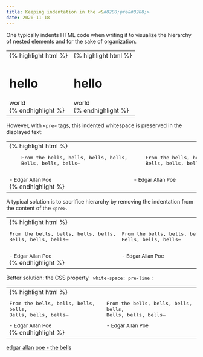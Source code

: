 ```yaml
---
title: Keeping indentation in the <&#8288;pre&#8288;>
date: 2020-11-18
---
```


One typically indents HTML code when writing it to visualize the hierarchy of nested elements and for the sake of organization. 

<table>
<td>
{% highlight html %}
<div>
  <h1>hello</h1>
  <div>
    <span>world</span>
  </div>
<div>
{% endhighlight %}
</td>
<td>
{% highlight html %}
<div>
<h1>hello</h1>
<div>
<span>world</span>
</div>
<div>
{% endhighlight %}
</td>
</table>

However, with `<pre>` tags, this indented whitespace is preserved in the displayed text:

<table>
<td>
{% highlight html %}
<div>
  <pre>
    From the bells, bells, bells, bells,
    Bells, bells, bells—
  </pre>
  <small>- Edgar Allan Poe</small>
</div>
{% endhighlight %}
</td>
<td>
<div>
  <pre>
    From the bells, bells, bells, bells,
    Bells, bells, bells—
  </pre>
  <small>- Edgar Allan Poe</small>
</div>
</td>
</table>

A typical solution is to sacrifice hierarchy by removing the indentation from the content of the `<pre>`.

<table>
<td>
{% highlight html %}
<div>
  <pre>
From the bells, bells, bells, bells,
Bells, bells, bells—
  </pre>
  <small>- Edgar Allan Poe</small>
</div>
{% endhighlight %}
</td>
<td>
<div>
  <pre>
From the bells, bells, bells, bells,
Bells, bells, bells—
  </pre>
  <small>- Edgar Allan Poe</small>
</div>
</td>
</table>

Better solution: the CSS property &nbsp; `white-space: pre-line` :

<table>
<td>
{% highlight html %}
<div>
  <pre style="white-space: pre-line;">
    From the bells, bells, bells, bells,
    Bells, bells, bells—
  </pre>
  <small>- Edgar Allan Poe</small>
</div>
{% endhighlight %}
</td>
<td>
<div>
  <pre style="white-space: pre-line;">
    From the bells, bells, bells, bells,
    Bells, bells, bells—
  </pre>
  <small>- Edgar Allan Poe</small>
</div>
</td>
</table>

[edgar allan poe - the bells](https://poets.org/poem/bells)

<style>
figure {
  margin: 0;
}
.note table {
  width: 100%;
  table-layout: fixed;
  display: revert;
}
.note small {
  font-size: small;
}
.highlight pre {
  padding: 3px 0 3px 6px;
}
</style>
